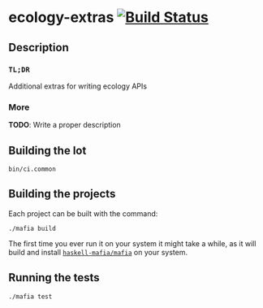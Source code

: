 # ecology-extras [![Build Status](https://travis-ci.com/irreverent-pixel-feats/ecology-extras.svg?branch=master)](https://travis-ci.com/irreverent-pixel-feats/ecology-extras)

## Description

### `TL;DR`

Additional extras for writing ecology APIs

### More

**TODO**: Write a proper description

## Building the lot

``` shell
bin/ci.common
```

## Building the projects

Each project can be built with the command:

``` shell
./mafia build
```

The first time you ever run it on your system it might take a while, as it will build and install
[`haskell-mafia/mafia`](https://github.com/haskell-mafia/mafia) on your system.

## Running the tests

``` shell
./mafia test
```

